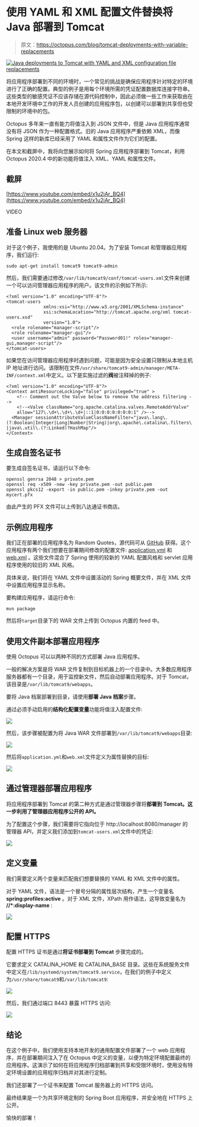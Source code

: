 # 使用 YAML 和 XML 配置文件替换将 Java 部署到 Tomcat

> 原文：<https://octopus.com/blog/tomcat-deployments-with-variable-replacements>

[![Java deployments to Tomcat with YAML and XML configuration file replacements](img/2ae2116bfbee575d64f39282d73b25e2.png)](#)

将应用程序部署到不同的环境时，一个常见的挑战是确保应用程序针对特定的环境进行了正确的配置。典型的例子是用每个环境所需的凭证配置数据库连接字符串。这些类型的敏感凭证不应该存储在源代码控制中，因此必须做一些工作来获取由在本地开发环境中工作的开发人员创建的应用程序包，以创建可以部署到共享但也受限制的环境中的包。

Octopus 多年来一直有能力将值注入到 JSON 文件中，但是 Java 应用程序通常没有将 JSON 作为一种配置格式。旧的 Java 应用程序严重依赖 XML，而像 Spring 这样的新库已经采用了 YAML 和属性文件作为它们的配置。

在本文和截屏中，我将向您展示如何将 Spring 应用程序部署到 Tomcat，利用 Octopus 2020.4 中的新功能将值注入 XML、YAML 和属性文件。

## 截屏

[https://www.youtube.com/embed/x1u2iAr_BQ4](https://www.youtube.com/embed/x1u2iAr_BQ4)

VIDEO

## 准备 Linux web 服务器

对于这个例子，我使用的是 Ubuntu 20.04。为了安装 Tomcat 和管理器应用程序，我们运行:

```
sudo apt-get install tomcat9 tomcat9-admin 
```

然后，我们需要通过修改`/var/lib/tomcat9/conf/tomcat-users.xml`文件来创建一个可以访问管理器应用程序的用户。该文件的示例如下所示:

```
<?xml version="1.0" encoding="UTF-8"?>
<tomcat-users 
              xmlns:xsi="http://www.w3.org/2001/XMLSchema-instance"
              xsi:schemaLocation="http://tomcat.apache.org/xml tomcat-users.xsd"
              version="1.0">
  <role rolename="manager-script"/>
  <role rolename="manager-gui"/>
  <user username="admin" password="Password01!" roles="manager-gui,manager-script"/>
</tomcat-users> 
```

如果您在访问管理器应用程序时遇到问题，可能是因为安全设置只限制从本地主机 IP 地址进行访问。该限制在文件`/usr/share/tomcat9-admin/manager/META-INF/context.xml`中定义。以下是实施过滤的**阀**被注释掉的例子:

```
<?xml version="1.0" encoding="UTF-8"?>
<Context antiResourceLocking="false" privileged="true" >
    <!-- Comment out the Valve below to remove the address filtering -->
    <!--<Valve className="org.apache.catalina.valves.RemoteAddrValve"
    allow="127\.\d+\.\d+\.\d+|::1|0:0:0:0:0:0:0:1" />-->
  <Manager sessionAttributeValueClassNameFilter="java\.lang\.(?:Boolean|Integer|Long|Number|String)|org\.apache\.catalina\.filters\.CsrfPreventionFilter\$LruCache(?:\$1)?|java\.util\.(?:Linked)?HashMap"/>
</Context> 
```

## 生成自签名证书

要生成自签名证书，请运行以下命令:

```
openssl genrsa 2048 > private.pem
openssl req -x509 -new -key private.pem -out public.pem
openssl pkcs12 -export -in public.pem -inkey private.pem -out mycert.pfx 
```

由此产生的 PFX 文件可以上传到八达通证书商店。

## 示例应用程序

我们正在部署的应用程序名为 Random Quotes，源代码可从 [GitHub](https://github.com/OctopusSamples/RandomQuotes-Java) 获得。这个应用程序有两个我们想要在部署期间修改的配置文件: [application.yml](https://github.com/OctopusSamples/RandomQuotes-Java/blob/master/src/main/resources/application.yml) 和 [web.xml](https://github.com/OctopusSamples/RandomQuotes-Java/blob/master/src/main/webapp/WEB-INF/web.xml) 。这些文件混合了 Spring 使用的较新的 YAML 配置风格和 servlet 应用程序使用的较旧的 XML 风格。

具体来说，我们将在 YAML 文件中设置活动的 Spring 概要文件，并在 XML 文件中设置应用程序显示名称。

要构建应用程序，请运行命令:

```
mvn package 
```

然后将`target`目录下的 WAR 文件上传到 Octopus 内置的 feed 中。

## 使用文件副本部署应用程序

使用 Octopus 可以以两种不同的方式部署 Java 应用程序。

一般的解决方案是将 WAR 文件复制到目标机器上的一个目录中。大多数应用程序服务器都有一个目录，用于监控新文件，然后自动部署应用程序。对于 Tomcat，该目录是`/var/lib/tomcat9/webapps`。

要将 Java 档案部署到目录，请使用**部署 Java 档案**步骤。

通过必须手动启用的**结构化配置变量**功能将值注入配置文件:

[![](img/318737084fc691d20d508f9000f804b0.png)](#)

然后，该步骤被配置为将 Java WAR 文件部署到`/var/lib/tomcat9/webapps`目录:

[![](img/d6dc55e4fba5323362a92f326c12efde.png)](#)

然后将`application.yml`和`web.xml`文件定义为属性替换的目标:

[![](img/d9b56ed87fc91c142d8b2dc9ce083dc0.png)](#)

## 通过管理器部署应用程序

将应用程序部署到 Tomcat 的第二种方式是通过管理器步骤将**部署到 Tomcat。这一步利用了管理器应用程序公开的 API。**

为了配置这个步骤，我们需要将它指向位于 http://localhost:8080/manager 的管理器 API，并定义我们添加到`tomcat-users.xml`文件中的凭证:

[![](img/fc3bb52bc8e3d70816dd4d92e014fd95.png)](#)

## 定义变量

我们需要定义两个变量来匹配我们想要替换的 YAML 和 XML 文件中的属性。

对于 YAML 文件，语法是一个冒号分隔的属性层次结构，产生一个变量名 **spring:profiles:active** 。对于 XML 文件，XPath 用作语法，这导致变量名为 **//*:display-name** :

[![](img/e3ef6024b7c466d0339aa7eb93803189.png)](#)

## 配置 HTTPS

配置 HTTPS 证书是通过**将证书部署到 Tomcat** 步骤完成的。

它要求定义 CATALINA_HOME 和 CATALINA_BASE 目录。这些在系统服务文件中定义在`/lib/systemd/system/tomcat9.service`，在我们的例子中定义为`/usr/share/tomcat9`和`/var/lib/tomcat9`:

[![](img/c0a2b1af88b69b5f3a68b6e65a9900a6.png)](#)

然后，我们通过端口 8443 暴露 HTTPS 访问:

[![](img/ed99cf211ade7982d355bba2647147bf.png)](#)

## 结论

在这个例子中，我们使用支持本地开发的通用配置文件部署了一个 web 应用程序，并在部署期间注入了在 Octopus 中定义的变量，以便为特定环境配置最终的应用程序。这演示了如何在将应用程序归档部署到共享和受限环境时，使用没有特定环境设置的应用程序归档并对其进行定制。

我们还部署了一个证书来配置 Tomcat 服务器上的 HTTPS 访问。

最终结果是一个为共享环境定制的 Spring Boot 应用程序，并安全地在 HTTPS 上公开。

愉快的部署！